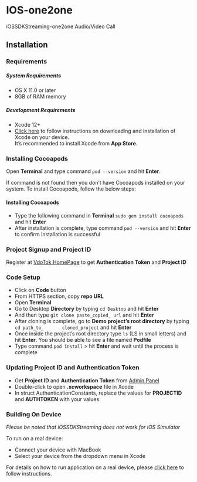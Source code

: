 # IOS-one2one
iOSSDKStreaming-one2one Audio/Video Call

## Installation

### Requirements
##### System Requirements
* OS X 11.0 or later
* 8GB of RAM memory
   
##### Development Requirements
* Xcode 12+
* [Click here](https://www.freecodecamp.org/news/how-to-download-and-install-xcode/) to follow instructions on downloading and installation of Xcode on your device.    
It’s recommended to install Xcode from **App Store**.


### Installing Cocoapods
Open **Terminal** and type command `pod --version` and hit **Enter**. 

If command is not found then you don’t have Cocoapods installed on your system. To install Cocoapods, follow the below steps:
#### Installing Cocoapods

* Type the following command in **Terminal** `sudo gem install cocoapods` and hit **Enter**
* After installation is complete, type command `pod --version` and hit **Enter** to confirm installation is successful

### Project Signup and Project ID
Register at [VdoTok HomePage](https://vdotok.com) to get **Authentication Token** and **Project ID**

### Code Setup
*	Click on **Code** button 
*	From HTTPS section, copy **repo URL**
*	Open **Terminal**
*	Go to Desktop **Directory** by typing `cd Desktop` and hit **Enter**
*	And then type `git clone paste_copied_ url` and hit **Enter**
*	After cloning is complete, go to **Demo project’s root directory** by typing `cd path_to_ 		cloned_project` and hit **Enter**
*	Once inside the project’s root directory type `ls` (LS in small letters) and hit **Enter**. You 	should be able to see a file named **Podfile**
*	Type command `pod install` > hit **Enter** and wait until the process is complete

### Updating  Project ID and Authentication Token
*	Get **Project ID** and **Authentication Token** from [Admin Panel](https://userpanel.vdotok.com/login)
*	Double-click to open **.xcworkspace** file in Xcode
*	In struct AuthenticationConstants, replace the values for **PROJECTID** and **AUTHTOKEN** with your values


### Building On Device
*Please be noted that iOSSDKStreaming does not work for iOS Simulator*

To run on a real device:

  * Connect your device with MacBook
  * Select your device from the dropdown menu in Xcode

For details on how to run application on a real device, please [click here](https://codewithchris.com/deploy-your-app-on-an-iphone/) to follow instructions. 
